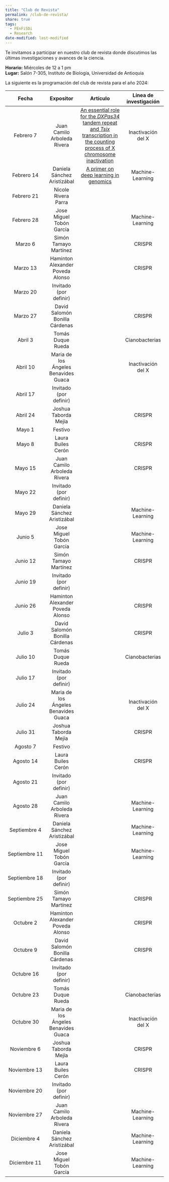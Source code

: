 ```yaml
---
title: "Club de Revista"
permalink: /club-de-revista/
share: true
tags:
  - FEnFiSDi
  - Research 
date-modified: last-modified
---
```


Te invitamos a participar en nuestro club de revista donde discutimos las
últimas investigaciones y avances de la ciencia.

**Horario:** Miércoles de 12 a 1 pm\
**Lugar:** Salón 7-305, Instituto de Biología,
Universidad de Antioquia

La siguiente es la programación del club de revista para el año 2024:

|     Fecha     |              Expositor               |                                                                                  Artículo                                                                                  | Línea de investigación |
|:----------------:|:----------------:|:----------------:|:----------------:|
|   Febrero 7   |     Juan Camilo Arboleda Rivera      | [An essential role for the *DXPas34* tandem repeat and *Tsix* transcription in the counting process of X chromosome inactivation](https://doi.org/10.1073/pnas.0602381103) |   Inactivación del X   |
|  Febrero 14   |     Daniela Sánchez Aristizábal      | [A primer on deep learning in genomics](https://doi.org/10.1038/s41588-018-0295-5) |    Machine-Learning    |
|  Febrero 21   |         Nicole Rivera Parra          |                                                                                                                                                                            |                        |
|  Febrero 28   |       Jose Miguel Tobón García       |                                                                                                                                                                            |    Machine-Learning    |
|    Marzo 6    |        Simón Tamayo Martínez         |                                                                                                                                                                            |         CRISPR         |
|   Marzo 13    |   Haminton Alexander Poveda Alonso   |                                                                                                                                                                            |         CRISPR         |
|   Marzo 20    |        Invitado (por definir)        |                                                                                                                                                                            |                        |
|   Marzo 27    |    David Salomón Bonilla Cárdenas    |                                                                                                                                                                            |         CRISPR         |
|    Abril 3    |          Tomás Duque Rueda           |                                                                                                                                                                            |     Cianobacterias     |
|   Abril 10    | Maria de los Ángeles Benavides Guaca |                                                                                                                                                                            |   Inactivación del X   |
|   Abril 17    |        Invitado (por definir)        |                                                                                                                                                                            |                        |
|   Abril 24    |         Joshua Taborda Mejía         |                                                                                                                                                                            |         CRISPR         |
|    Mayo 1     |               Festivo                |                                                                                                                                                                            |                        |
|    Mayo 8     |          Laura Builes Cerón          |                                                                                                                                                                            |         CRISPR         |
|    Mayo 15    |     Juan Camilo Arboleda Rivera      |                                                                                                                                                                            |         CRISPR         |
|    Mayo 22    |        Invitado (por definir)        |                                                                                                                                                                            |                        |
|    Mayo 29    |     Daniela Sánchez Aristizábal      |                                                                                                                                                                            |    Machine-Learning    |
|    Junio 5    |       Jose Miguel Tobón García       |                                                                                                                                                                            |    Machine-Learning    |
|   Junio 12    |        Simón Tamayo Martínez         |                                                                                                                                                                            |         CRISPR         |
|   Junio 19    |        Invitado (por definir)        |                                                                                                                                                                            |                        |
|   Junio 26    |   Haminton Alexander Poveda Alonso   |                                                                                                                                                                            |         CRISPR         |
|    Julio 3    |    David Salomón Bonilla Cárdenas    |                                                                                                                                                                            |         CRISPR         |
|   Julio 10    |          Tomás Duque Rueda           |                                                                                                                                                                            |     Cianobacterias     |
|   Julio 17    |        Invitado (por definir)        |                                                                                                                                                                            |                        |
|   Julio 24    | Maria de los Ángeles Benavides Guaca |                                                                                                                                                                            |   Inactivación del X   |
|   Julio 31    |         Joshua Taborda Mejía         |                                                                                                                                                                            |         CRISPR         |
|   Agosto 7    |               Festivo                |                                                                                                                                                                            |                        |
|   Agosto 14   |          Laura Builes Cerón          |                                                                                                                                                                            |         CRISPR         |
|   Agosto 21   |        Invitado (por definir)        |                                                                                                                                                                            |                        |
|   Agosto 28   |     Juan Camilo Arboleda Rivera      |                                                                                                                                                                            |    Machine-Learning    |
| Septiembre 4  |     Daniela Sánchez Aristizábal      |                                                                                                                                                                            |    Machine-Learning    |
| Septiembre 11 |       Jose Miguel Tobón García       |                                                                                                                                                                            |    Machine-Learning    |
| Septiembre 18 |        Invitado (por definir)        |                                                                                                                                                                            |                        |
| Septiembre 25 |        Simón Tamayo Martínez         |                                                                                                                                                                            |         CRISPR         |
|   Octubre 2   |   Haminton Alexander Poveda Alonso   |                                                                                                                                                                            |         CRISPR         |
|   Octubre 9   |    David Salomón Bonilla Cárdenas    |                                                                                                                                                                            |         CRISPR         |
|  Octubre 16   |        Invitado (por definir)        |                                                                                                                                                                            |                        |
|  Octubre 23   |          Tomás Duque Rueda           |                                                                                                                                                                            |     Cianobacterias     |
|  Octubre 30   | Maria de los Ángeles Benavides Guaca |                                                                                                                                                                            |   Inactivación del X   |
|  Noviembre 6  |         Joshua Taborda Mejía         |                                                                                                                                                                            |         CRISPR         |
| Noviembre 13  |          Laura Builes Cerón          |                                                                                                                                                                            |         CRISPR         |
| Noviembre 20  |        Invitado (por definir)        |                                                                                                                                                                            |                        |
| Noviembre 27  |     Juan Camilo Arboleda Rivera      |                                                                                                                                                                            |    Machine-Learning    |
|  Diciembre 4  |     Daniela Sánchez Aristizábal      |                                                                                                                                                                            |    Machine-Learning    |
| Diciembre 11  |       Jose Miguel Tobón García       |                                                                                                                                                                            |    Machine-Learning    |
